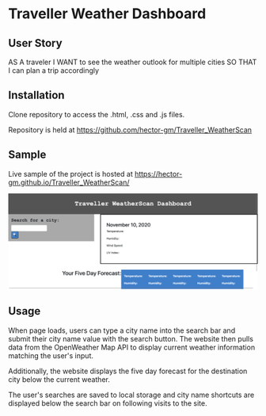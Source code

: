 # Traveller Weather Dashboard

## User Story
AS A traveler
I WANT to see the weather outlook for multiple cities
SO THAT I can plan a trip accordingly

## Installation
Clone repository to access the .html, .css and .js files.

Repository is held at https://github.com/hector-gm/Traveller_WeatherScan

## Sample
Live sample of the project is hosted at https://hector-gm.github.io/Traveller_WeatherScan/

![Traveller WeatherScan Homepage](Traveller_WeatherScan_index.png)

## Usage
When page loads, users can type a city name into the search bar and submit their city name value with the search button. The website then pulls data from the OpenWeather Map API to display current weather information matching the user's input. 

Additionally, the website displays the five day forecast for the destination city below the current weather.

The user's searches are saved to local storage and city name shortcuts are displayed below the search bar on following visits to the site.
